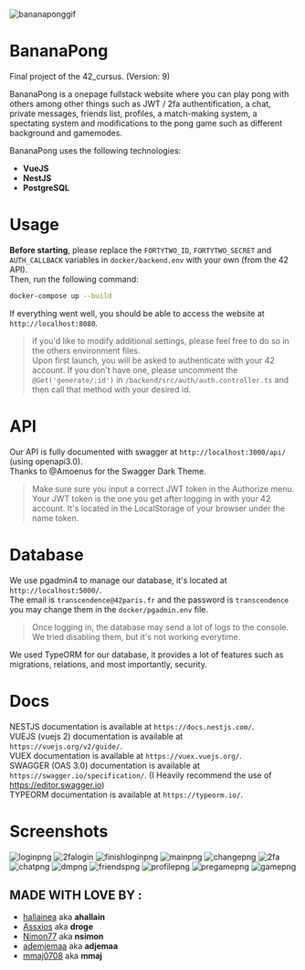 ![bananaponggif](files/bananapong.gif)
# BananaPong

Final project of the 42_cursus. (Version: 9)<br>

BananaPong is a onepage fullstack website where you can play pong with others among other things such as  JWT / 2fa authentification, a chat, private messages, friends list, profiles, a match-making system, a spectating system and modifications to the pong game such as different background and gamemodes.

BananaPong uses the following technologies:
- **VueJS**
- **NestJS**
- **PostgreSQL**

# Usage

**Before starting**, please replace the `FORTYTWO_ID`, `FORTYTWO_SECRET` and `AUTH_CALLBACK` variables in `docker/backend.env` with your own (from the 42 API).<br>
Then, run the following command:

```bash
docker-compose up --build
```

If everything went well, you should be able to access the website at `http://localhost:8080`.
> if you'd like to modify additional settings, please feel free to do so in the others environment files.<br>
> Upon first launch, you will be asked to authenticate with your 42 account. If you don't have one, please uncomment the `@Get('generate/:id')` in `/backend/src/auth/auth.controller.ts` and then call that method with your desired id.

# API

Our API is fully documented with swagger at `http://localhost:3000/api/` (using openapi3.0).<br>
Thanks to @Amoenus for the Swagger Dark Theme.
> Make sure sure you input a correct JWT token in the Authorize menu. Your JWT token is the one you get after logging in with your 42 account. It's located in the LocalStorage of your browser under the name token.

# Database

We use pgadmin4 to manage our database, it's located at `http://localhost:5000/`.<br>
The email is `transcendence@42paris.fr` and the password is `transcendence` you may change them in the `docker/pgadmin.env` file.
> Once logging in, the database may send a lot of logs to the console. We tried disabling them, but it's not working everytime.

We used TypeORM for our database, it provides a lot of features such as migrations, relations, and most importantly, security.

# Docs

NESTJS documentation is available at `https://docs.nestjs.com/`.<br>
VUEJS (vuejs 2) documentation is available at `https://vuejs.org/v2/guide/`.<br>
VUEX documentation is available at `https://vuex.vuejs.org/`.<br>
SWAGGER (OAS 3.0) documentation is available at `https://swagger.io/specification/`. (I Heavily recommend the use of https://editor.swagger.io)<br>
TYPEORM documentation is available at `https://typeorm.io/`.<br>
# Screenshots

![loginpng](files/login.png)
![2falogin](files/2falogin.png)
![finishloginpng](files/finishlogin.png)
![mainpng](files/main.png)
![changepng](files/change.png)
![2fa](files/2fa.png)
![chatpng](files/chat.png)
![dmpng](files/dm.png)
![friendspng](files/friend.png)
![profilepng](files/profile.png)
![pregamepng](files/pregame.png)
![gamepng](files/game.png)

## MADE WITH LOVE BY :

- [hallainea](https://github.com/hallainea/) aka **ahallain**
- [Assxios](https://github.com/assxios/) aka **droge**
- [Nimon77](https://github.com/Nimon77/) aka **nsimon**
- [ademjemaa](https://github.com/ademjemaa/) aka **adjemaa**
- [mmaj0708](https://github.com/mmaj0708/) aka **mmaj**
